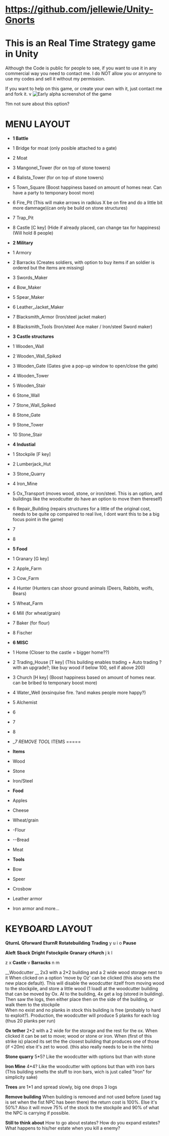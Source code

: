 # https://github.com/jellewie/Unity-Gnorts

# This is an Real Time Strategy game in Unity
Although the Code is public for people to see, if you want to use it in any commercial way you need to contact me.
I do NOT allow you or annyone to use my codes and sell it without my permission.

If you want to help on this game, or create your own with it, just contact me and fork it.
v
![Early alpha screenshot of the game](https://i.imgur.com/PZfCLHh.png)


?Im not sure about this option?

MENU LAYOUT
====================
* __1 Battle__
* 1 Bridge for moat (only posible attached to a gate)
* 2 Moat
* 3 Mangonel_Tower (for on top of stone towers)
* 4 Balista_Tower (for on top of stone towers)
* 5 Town_Square (Boost happiness based on amount of homes near. Can have a party to temponary boost more)
* 6 Fire_Pit (This will make arrows in radkius X be on fire and do a little bit more dammage)(can only be build on stone structures)
* 7 Trap_Pit
* 8 Castle [C key] (Hide if already placed, can change tax for happiness) (Will hold 8 people)

* __2 Military__
* 1 Armory
* 2 Barracks (Creates soldiers, with option to buy items if an soldier is ordered but the items are missing)
* 3 Swords_Maker
* 4 Bow_Maker
* 5 Spear_Maker
* 6 Leather_Jacket_Maker
* 7 Blacksmith_Armor (Iron/steel jacket maker)
* 8 Blacksmith_Tools (Iron/steel Ace maker / Iron/steel Sword maker) 

* __3 Castle structures__
* 1 Wooden_Wall
* 2 Wooden_Wall_Spiked
* 3 Wooden_Gate			(Gates give a pop-up window to open/close the gate)
* 4 Wooden_Tower
* 5 Wooden_Stair
* 6 Stone_Wall
* 7 Stone_Wall_Spiked
* 8 Stone_Gate
* 9 Stone_Tower
* 10 Stone_Stair

* __4 Industial__
* 1 Stockpile [F key]
* 2 Lumberjack_Hut
* 3 Stone_Quarry
* 4 Iron_Mine
* 5 Ox_Transport (moves wood, stone, or iron/steel. This is an option, and buildings like the woodcutter do have an option to move them thereself)
* 6 Repair_Building (repairs structures for a little of the original cost, needs to be quite op compaired to real live, I dont want this to be a big focus point in the game)
* 7 
* 8 

* __5 Food__
* 1 Granary [G key]
* 2 Apple_Farm
* 3 Cow_Farm
* 4 Hunter (Hunters can shoor ground animals (Deers, Rabbits, wolfs, Bears)
* 5 Wheat_Farm
* 6 Mill (for wheat/grain)
* 7 Baker (for flour)
* 8 Fischer

* __6 MISC__
* 1 Home (Closer to the castle = bigger home??)
* 2 Trading_House [T key] (This building enables trading + Auto trading ?with an upgrade?; like buy wood if below 100, sell if above 200)
* 3 Church [H key] (Boost happiness based on amount of homes near. can be bribed to temponary boost more)
* 4 Water_Well (exsinquise fire. ?and makes people more happy?)
* 5 Alchemist
* 6 
* 7 
* 8 

* __7 REMOVE TOOL_
ITEMS
=====

* __Items__
* Wood
* Stone
* Iron/Steel
* __Food__
* Apples
* Cheese
* Wheat/grain
* -Flour
* --Bread
* Meat
* __Tools__
* Bow
* Speer
* Crosbow
* Leather armor
* Iron armor
and more...

KEYBOARD LAYOUT
=====

__QturnL__ __Qforward__ __EturnR__ __Rotatebuilding__ __Trading__ y u i o __Pause__

__Aleft__ __Sback__ __Dright__ __Fstockpile__ __Granary__ __cHurch__ j k l 

z x __Castle__ v __Barracks__ n m










__Woodcutter __
2x3 with a 2*2 building and a 2 wide wood storage next to it
When clicked on a option 'move by Oz' can be clicked (this also sets the new place default). This will disable the woodcutter itzelf from moving wood to the stockpile, and store a little wood (1 load) at the woodcutter building that can be moved by Ox.
AI to the building, 4x get a log (stored in building). Then saw the logs, then either place then on the side of the building, or walk them to the stockpile  
When no exist and no planks in stock this building is free (probably to hard to exploit?).
Production, the woodcutter will produce 5 planks for each log (thus 20 planks per run)

__Ox tether__
2*2 with a 2 wide for the storage and the rest for the ox. 
When clicked it can be set to move; wood or stone or iron.
When (first of this strike is) placed its set the the closest building that produces one of those (if <20m) else it's zet to wood. (this also really needs to be in the hints) 

__Stone quarry__
5*5?
Like the woodcutter with options but than with stone

__Iron Mine__
4*4?
Like the woodcutter with options but than with iron bars
(This building smelts the stuff to iron bars, wich is just called "Iron" for simplicity sake) 


__Trees__ are 1*1 and spread slowly, big one drops 3 logs

__Remove building__
When building is removed and not used before (used tag is set when the fist NPC has been there) the return cost is 100%.
Else it's 50%? Also it will move 75% of the stock to the stockpile and 90% of what the NPC is carrying if possible. 


__Still to think about__
How to go about estates? 
How do you expand estates? 
What happens to his/her estate when you kill a enemy? 
